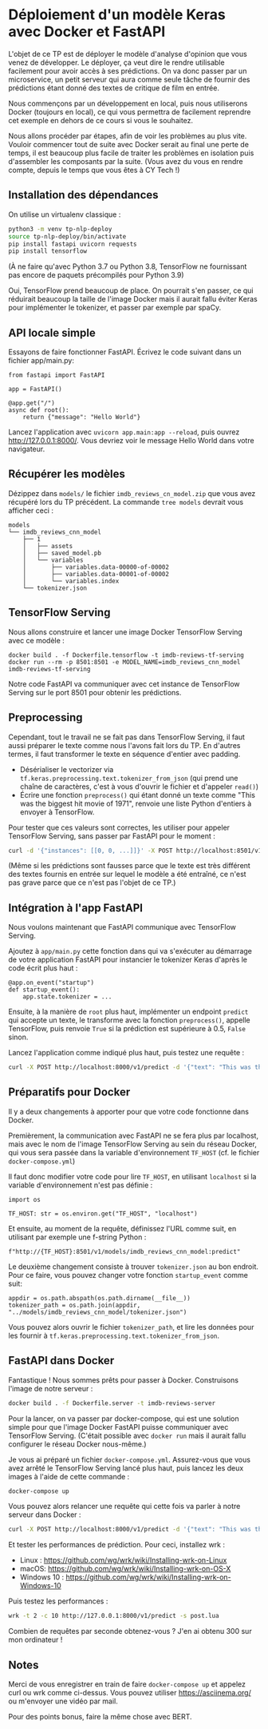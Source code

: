 # Déploiement d'un modèle Keras avec Docker et FastAPI

L'objet de ce TP est de déployer le modèle d'analyse d'opinion que
vous venez de développer. Le déployer, ça veut dire le rendre
utilisable facilement pour avoir accès à ses prédictions. On va donc
passer par un microservice, un petit serveur qui aura comme seule
tâche de fournir des prédictions étant donné des textes de critique de
film en entrée.

Nous commençons par un développement en local, puis nous utiliserons
Docker (toujours en local), ce qui vous permettra de facilement
reprendre cet exemple en dehors de ce cours si vous le souhaitez.

Nous allons procéder par étapes, afin de voir les problèmes au plus
vite. Vouloir commencer tout de suite avec Docker serait au final une
perte de temps, il est beaucoup plus facile de traiter les problèmes
en isolation puis d'assembler les composants par la suite. (Vous avez
du vous en rendre compte, depuis le temps que vous êtes à CY Tech !)

## Installation des dépendances

On utilise un virtualenv classique :

```bash
python3 -m venv tp-nlp-deploy
source tp-nlp-deploy/bin/activate
pip install fastapi uvicorn requests
pip install tensorflow
```

(À ne faire qu'avec Python 3.7 ou Python 3.8, TensorFlow ne
fournissant pas encore de paquets précompilés pour Python 3.9)

Oui, TensorFlow prend beaucoup de place. On pourrait s'en passer, ce
qui réduirait beaucoup la taille de l'image Docker mais il aurait
fallu éviter Keras pour implémenter le tokenizer, et passer par
exemple par spaCy.

## API locale simple

Essayons de faire fonctionner FastAPI. Écrivez le code suivant dans un
fichier app/main.py:

```python3
from fastapi import FastAPI

app = FastAPI()

@app.get("/")
async def root():
    return {"message": "Hello World"}
```


Lancez l'application avec `uvicorn app.main:app --reload`, puis ouvrez
<http://127.0.0.1:8000/>. Vous devriez voir le message Hello World
dans votre navigateur.

## Récupérer les modèles

Dézippez dans `models/` le fichier `imdb_reviews_cn_model.zip` que vous
avez récupéré lors du TP précédent. La commande `tree models` devrait
vous afficher ceci :

```
models
└── imdb_reviews_cnn_model
    ├── 1
    │   ├── assets
    │   ├── saved_model.pb
    │   └── variables
    │       ├── variables.data-00000-of-00002
    │       ├── variables.data-00001-of-00002
    │       └── variables.index
    └── tokenizer.json
```

## TensorFlow Serving

Nous allons construire et lancer une image Docker TensorFlow Serving
avec ce modèle :

```
docker build . -f Dockerfile.tensorflow -t imdb-reviews-tf-serving
docker run --rm -p 8501:8501 -e MODEL_NAME=imdb_reviews_cnn_model imdb-reviews-tf-serving
```

Notre code FastAPI va communiquer avec cet instance de TensorFlow
Serving sur le port 8501 pour obtenir les prédictions.

## Preprocessing

Cependant, tout le travail ne se fait pas dans TensorFlow Serving, il
faut aussi préparer le texte comme nous l'avons fait lors du TP. En
d'autres termes, il faut transformer le texte en séquence d'entier avec
padding.

 * Désérialiser le vectorizer via
   `tf.keras.preprocessing.text.tokenizer_from_json` (qui prend une
   chaîne de caractères, c'est à vous d'ouvrir le fichier et d'appeler
   `read()`)
 * Écrire une fonction `preprocess()` qui étant donné un texte comme
   "This was the biggest hit movie of 1971", renvoie une liste Python
   d'entiers à envoyer à TensorFlow.

Pour tester que ces valeurs sont correctes, les utiliser pour appeler
TensorFlow Serving, sans passer par FastAPI pour le moment :

```bash
curl -d '{"instances": [[0, 0, ...]]}' -X POST http://localhost:8501/v1/models/imdb_reviews_cnn_model:predict
```

(Même si les prédictions sont fausses parce que le texte est très
différent des textes fournis en entrée sur lequel le modèle a été
entraîné, ce n'est pas grave parce que ce n'est pas l'objet de ce TP.)

## Intégration à l'app FastAPI

Nous voulons maintenant que FastAPI communique avec TensorFlow
Serving.

Ajoutez à `app/main.py` cette fonction dans qui va s'exécuter au
démarrage de votre application FastAPI pour instancier le tokenizer
Keras d'après le code écrit plus haut :

```python3
@app.on_event("startup")
def startup_event():
    app.state.tokenizer = ...
```

Ensuite, à la manière de `root` plus haut, implémenter un endpoint
`predict` qui accepte un texte, le transforme avec la fonction
`preprocess()`, appelle TensorFlow, puis renvoie `True` si la prédiction
est supérieure à 0.5, `False` sinon.

Lancez l'application comme indiqué plus haut, puis testez une requête
:

```bash
curl -X POST http://localhost:8000/v1/predict -d '{"text": "This was the biggest hit movie of 1971"}
```

## Préparatifs pour Docker

Il y a deux changements à apporter pour que votre code fonctionne dans
Docker.

Premièrement, la communication avec FastAPI ne se fera plus par
localhost, mais avec le nom de l'image TensorFlow Serving au sein du
réseau Docker, qui vous sera passée dans la variable d'environnement
`TF_HOST` (cf. le fichier `docker-compose.yml`)

Il faut donc modifier votre code pour lire `TF_HOST`, en utilisant
`localhost` si la variable d'environnement n'est pas définie :

```python3
import os

TF_HOST: str = os.environ.get("TF_HOST", "localhost")
```

Et ensuite, au moment de la requête, définissez l'URL comme suit, en
utilisant par exemple une f-string Python :

```python3
f"http://{TF_HOST}:8501/v1/models/imdb_reviews_cnn_model:predict"
```

Le deuxième changement consiste à trouver `tokenizer.json` au bon
endroit. Pour ce faire, vous pouvez changer votre fonction
`startup_event` comme suit:

```python3
appdir = os.path.abspath(os.path.dirname(__file__))
tokenizer_path = os.path.join(appdir, "../models/imdb_reviews_cnn_model/tokenizer.json")
```

Vous pouvez alors ouvrir le fichier `tokenizer_path`, et lire les
données pour les fournir à
`tf.keras.preprocessing.text.tokenizer_from_json`.

## FastAPI dans Docker

Fantastique ! Nous sommes prêts pour passer à Docker. Construisons
l'image de notre serveur :

```bash
docker build . -f Dockerfile.server -t imdb-reviews-server
```

Pour la lancer, on va passer par docker-compose, qui est une solution
simple pour que l'image Docker FastAPI puisse communiquer avec
TensorFlow Serving. (C'était possible avec `docker run` mais il aurait
fallu configurer le réseau Docker nous-même.)

Je vous ai préparé un fichier `docker-compose.yml`. Assurez-vous que
vous avez arrêté le TensorFlow Serving lancé plus haut, puis lancez
les deux images à l'aide de cette commande :

```bash
docker-compose up
```

Vous pouvez alors relancer une requête qui cette fois va parler à notre
serveur dans Docker :

```bash
curl -X POST http://localhost:8000/v1/predict -d '{"text": "This was the biggest hit movie of 1971"}'
```

Et tester les performances de prédiction. Pour ceci, installez wrk :

 * Linux : https://github.com/wg/wrk/wiki/Installing-wrk-on-Linux
 * macOS: https://github.com/wg/wrk/wiki/Installing-wrk-on-OS-X
 * Windows 10 : https://github.com/wg/wrk/wiki/Installing-wrk-on-Windows-10

Puis testez les performances :

```bash
wrk -t 2 -c 10 http://127.0.0.1:8000/v1/predict -s post.lua
```

Combien de requêtes par seconde obtenez-vous ? J'en ai obtenu 300 sur
mon ordinateur !

## Notes

Merci de vous enregistrer en train de faire `docker-compose up` et
appelez curl ou wrk comme ci-dessus. Vous pouvez utiliser
https://asciinema.org/ ou m'envoyer une vidéo par mail.

Pour des points bonus, faire la même chose avec BERT.
